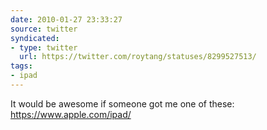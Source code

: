 ```yaml
---
date: 2010-01-27 23:33:27
source: twitter
syndicated:
- type: twitter
  url: https://twitter.com/roytang/statuses/8299527513/
tags:
- ipad
---
```


It would be awesome if someone got me one of these: https://www.apple.com/ipad/